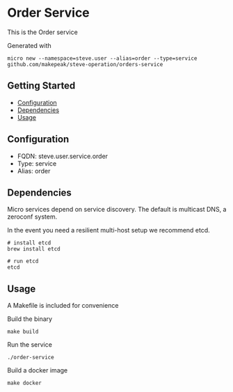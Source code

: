 # Order Service

This is the Order service

Generated with

```
micro new --namespace=steve.user --alias=order --type=service github.com/makepeak/steve-operation/orders-service
```

## Getting Started

- [Configuration](#configuration)
- [Dependencies](#dependencies)
- [Usage](#usage)

## Configuration

- FQDN: steve.user.service.order
- Type: service
- Alias: order

## Dependencies

Micro services depend on service discovery. The default is multicast DNS, a zeroconf system.

In the event you need a resilient multi-host setup we recommend etcd.

```
# install etcd
brew install etcd

# run etcd
etcd
```

## Usage

A Makefile is included for convenience

Build the binary

```
make build
```

Run the service
```
./order-service
```

Build a docker image
```
make docker
```